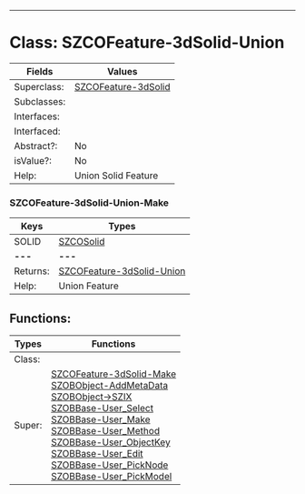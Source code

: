 ---------

# Class:	SZCOFeature-3dSolid-Union

| Fields | Values |
| --------- | --------- |
| Superclass: | [SZCOFeature-3dSolid](SZCOFeature-3dSolid.html) |
| Subclasses: |  |
| Interfaces: |  |
| Interfaced: |  |
| Abstract?: | No |
| isValue?: | No |
| Help: | Union Solid Feature |

### SZCOFeature-3dSolid-Union-Make

| Keys | Types |
| --------- | --------- |
| SOLID | [SZCOSolid](SZCOSolid.html) |
| **---** | **---** |
| Returns: | [SZCOFeature-3dSolid-Union](SZCOFeature-3dSolid-Union.html) |
| Help: | Union Feature |


## Functions:

| Types | Functions |
| --------- | --------- |
| Class: |  |
| Super: | [SZCOFeature-3dSolid-Make](SZCOFeature-3dSolid.html) <br> [SZOBObject-AddMetaData](SZOBObject.html) <br> [SZOBObject->SZIX](SZOBObject.html) <br> [SZOBBase-User_Select](SZOBBase.html) <br> [SZOBBase-User_Make](SZOBBase.html) <br> [SZOBBase-User_Method](SZOBBase.html) <br> [SZOBBase-User_ObjectKey](SZOBBase.html) <br> [SZOBBase-User_Edit](SZOBBase.html) <br> [SZOBBase-User_PickNode](SZOBBase.html) <br> [SZOBBase-User_PickModel](SZOBBase.html) |


